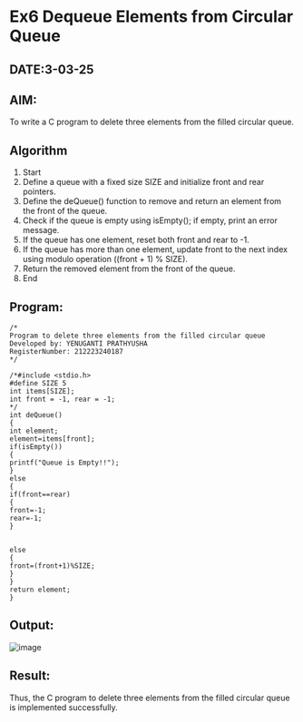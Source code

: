 # Ex6 Dequeue Elements from Circular Queue
## DATE:3-03-25
## AIM:
To write a C program to delete three elements from the filled circular queue.

## Algorithm
1. Start 
2. Define a queue with a fixed size SIZE and initialize front and rear pointers. 
3. Define the deQueue() function to remove and return an element from the front of the queue. 
4. Check if the queue is empty using isEmpty(); if empty, print an error message. 
5. If the queue has one element, reset both front and rear to -1. 
6. If the queue has more than one element, update front to the next index using modulo 
operation ((front + 1) % SIZE). 
7. Return the removed element from the front of the queue. 
8. End   

## Program:
```
/*
Program to delete three elements from the filled circular queue
Developed by: YENUGANTI PRATHYUSHA
RegisterNumber: 212223240187 
*/
```
```
/*#include <stdio.h> 
#define SIZE 5 
int items[SIZE]; 
int front = -1, rear = -1; 
*/ 
int deQueue() 
{ 
int element; 
element=items[front]; 
if(isEmpty()) 
{ 
printf("Queue is Empty!!"); 
} 
else 
{ 
if(front==rear) 
{ 
front=-1; 
rear=-1; 
} 
  
  
else 
{ 
front=(front+1)%SIZE; 
} 
} 
return element; 
}
```
## Output:
![image](https://github.com/user-attachments/assets/af3df324-9d47-4337-b592-1804d419e6a6)

## Result:
Thus, the C program to delete three elements from the filled circular queue is implemented successfully.
